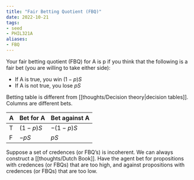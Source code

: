 ```yaml
---
title: "Fair Betting Quotient (FBQ)"
date: 2022-10-21
tags:
- seed
- PHIL321A
aliases:
- FBQ
---
```


Your fair betting quotient (FBQ) for A is p if you think that the following is a fair bet (you are willing to take either side):
- If A is true, you win $(1 - p)S$
- If A is not true, you lose $pS$

Betting table is different from [[thoughts/Decision theory|decision tables]]. Columns are different bets.

|A|Bet for A|Bet against A|
|-|-|-|
|T|$(1-p)S$|$-(1-p)S$|
|F|$-pS$|$pS$|

Suppose a set of credences (or FBQ’s) is incoherent. We can always construct a [[thoughts/Dutch Book]]. Have the agent bet for propositions with credences (or FBQs) that are too high, and against propositions with credences (or FBQs) that are too low.